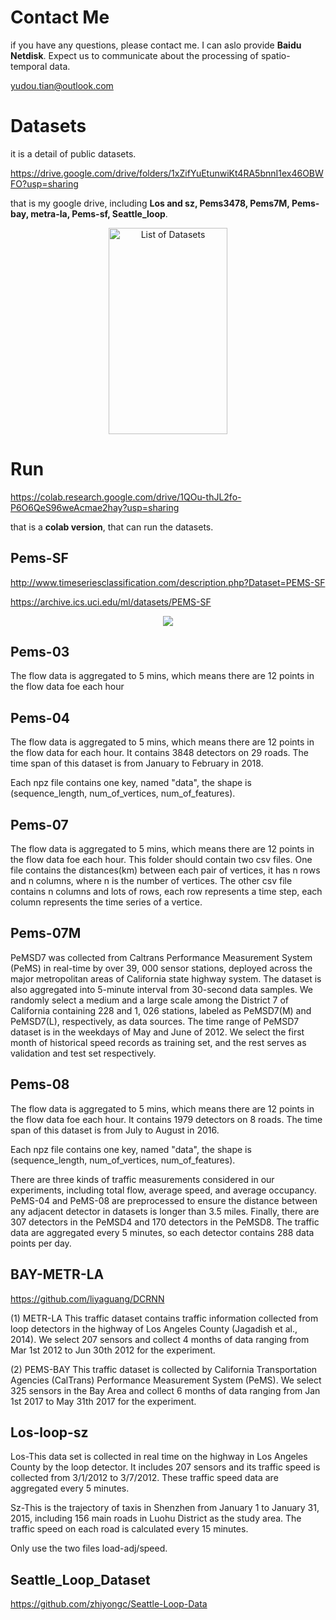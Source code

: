 # Contact Me
if you have any questions, please contact me. I can aslo provide **Baidu Netdisk**. Expect us to communicate about the processing of spatio-temporal data.

yudou.tian@outlook.com

# Datasets
it is a detail of public datasets.

https://drive.google.com/drive/folders/1xZifYuEtunwiKt4RA5bnnI1ex46OBWFO?usp=sharing 

that is my google drive, including **Los and sz, Pems3478, Pems7M, Pems-bay, metra-la, Pems-sf, Seattle_loop**.

<div align="center">
<img src="https://user-images.githubusercontent.com/47129594/125617687-b2aaa3d6-d352-4ab1-b03b-10b52ed4ec30.png" height="330" width="190" title = "List of Datasets">
 </div>

# Run
https://colab.research.google.com/drive/1QOu-thJL2fo-P6O6QeS96weAcmae2hay?usp=sharing

that is a **colab version**, that can run the datasets.

## Pems-SF
http://www.timeseriesclassification.com/description.php?Dataset=PEMS-SF

https://archive.ics.uci.edu/ml/datasets/PEMS-SF

<div align="center">
<img src="https://user-images.githubusercontent.com/47129594/125620813-7bfaa9c6-bf6e-4f4d-9ae6-503afef02fb9.png">
 </div>


 ## Pems-03
The flow data is aggregated to 5 mins, which means there are 12 points in the flow data foe each hour

 
 ## Pems-04
The flow data is aggregated to 5 mins, which means there are 12 points in the flow data for each hour. It contains 3848 detectors on 29 roads. The time span of this dataset is from January to February in 2018.

Each npz file contains one key, named "data", the shape is (sequence_length, num_of_vertices, num_of_features).

 
 ## Pems-07
The flow data is aggregated to 5 mins, which means there are 12 points in the flow data foe each hour. This folder should contain two csv files. One file contains the distances(km) between each pair of vertices, it has n rows and n columns, where n is the number of vertices. The other csv file contains n columns and lots of rows, each row represents a time step, each column represents the time series of a vertice.

 ## Pems-07M
PeMSD7 was collected from Caltrans Performance Measurement System (PeMS) in real-time by over 39, 000 sensor stations, deployed across the major metropolitan areas of California state highway system. The dataset is also aggregated into 5-minute interval from 30-second data samples. We randomly select a medium and a large scale among the District 7 of California containing 228 and 1, 026 stations, labeled as PeMSD7(M) and PeMSD7(L), respectively, as data sources. The time range of PeMSD7 dataset is in the weekdays of May and June of 2012. We select the first month of historical speed records as training set, and the rest serves as validation and test set respectively.
 
 ## Pems-08
The flow data is aggregated to 5 mins, which means there are 12 points in the flow data foe each hour. It contains 1979 detectors on 8 roads. The time span of this dataset is from July to August in 2016.

Each npz file contains one key, named "data", the shape is (sequence_length, num_of_vertices, num_of_features).

There are three kinds of traffic measurements considered in our experiments, including total flow, average speed, and average occupancy. PeMS-04 and PeMS-08 are preprocessed to ensure the distance between any adjacent detector in datasets is longer than 3.5 miles. Finally, there are 307 detectors in the PeMSD4 and 170 detectors in the PeMSD8. The traffic data are aggregated every 5 minutes, so each detector contains 288 data points per day.
 
 ## BAY-METR-LA
 https://github.com/liyaguang/DCRNN
 
(1) METR-LA This traffic dataset contains traffic information collected from loop detectors in the highway of Los Angeles County (Jagadish et al., 2014). We select 207 sensors and collect 4 months of data ranging from Mar 1st 2012 to Jun 30th 2012 for the experiment. 

(2) PEMS-BAY This traffic dataset is collected by California Transportation Agencies (CalTrans) Performance Measurement System (PeMS). We select 325 sensors in the Bay Area and collect 6 months of data ranging from Jan 1st 2017 to May 31th 2017 for the experiment.

 ## Los-loop-sz
Los-This data set is collected in real time on the highway in Los Angeles County by the loop detector. It includes 207 sensors and its traffic speed is collected from 3/1/2012 to 3/7/2012. These traffic speed data are aggregated every 5 minutes.

Sz-This is the trajectory of taxis in Shenzhen from January 1 to January 31, 2015, including 156 main roads in Luohu District as the study area. The traffic speed on each road is calculated every 15 minutes.

Only use the two files load-adj/speed.
 
 ## Seattle_Loop_Dataset
 https://github.com/zhiyongc/Seattle-Loop-Data
